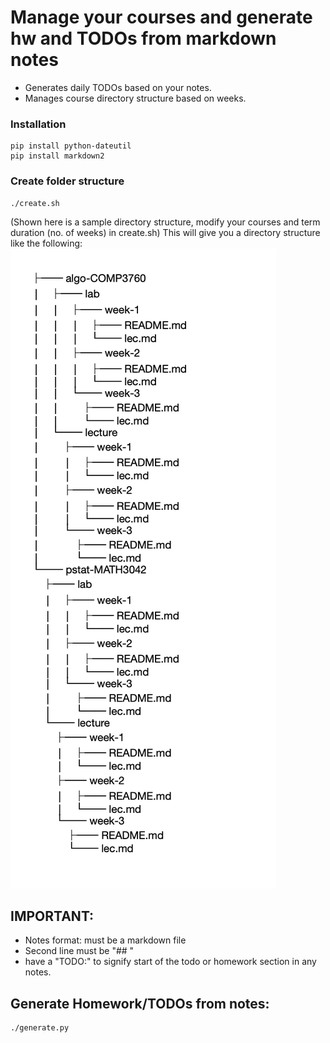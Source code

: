 # Manage your courses and generate hw and TODOs from markdown notes
* Generates daily TODOs based on your notes.
* Manages course directory structure based on weeks.

### Installation
``````````````
pip install python-dateutil
pip install markdown2
``````````````

### Create folder structure
```````````````
./create.sh
```````````````
(Shown here is a sample directory structure, modify your courses and term duration (no. of weeks) in create.sh)
This will give you a directory structure like the following:
<img src="https://raw.githubusercontent.com/harrysandhu/manage-courses/master/dir.png" />

## IMPORTANT:
- Notes format: must be a markdown file
- Second line must be "## <Date in any format>"
- have a "TODO:" to signify start of the todo or homework section in any notes.



## Generate Homework/TODOs from notes:
`````````````
./generate.py
`````````````
